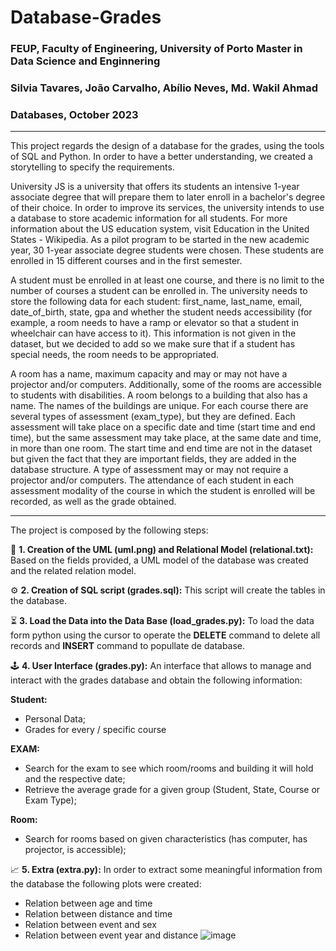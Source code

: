 # Database-Grades
### FEUP, Faculty of Engineering, University of Porto Master in Data Science and Enginnering 
### Silvia Tavares, João Carvalho, Abílio Neves, Md. Wakil Ahmad
### Databases, October 2023
---
This project regards the design of a database for the grades, using the tools of SQL and Python. In order to have a better understanding, we created a storytelling to specify the requirements.

University JS is a university that offers its students an intensive 1-year associate degree that will prepare them to later enroll in a bachelor's degree of their choice. In order to improve its services, the university intends to use a database to store academic information for all students. For more information about the US education system, visit Education in the United States - Wikipedia.
As a pilot program to be started in the new academic year, 30 1-year associate degree students were chosen. These students are enrolled in 15 different courses and in the first semester.

A student must be enrolled in at least one course, and there is no limit to the number of courses a student can be enrolled in.
The university needs to store the following data for each student: first_name, last_name, email, date_of_birth, state, gpa and whether the student needs accessibility (for example, a room needs to have a ramp or elevator so that a student in wheelchair can have access to it). This information is not given in the dataset, but we decided to add so we make sure that if a student has special needs, the room needs to be appropriated.

A room has a name, maximum capacity and may or may not have a projector and/or computers. Additionally, some of the rooms are accessible to students with disabilities. A room belongs to a building that also has a name. The names of the buildings are unique.
For each course there are several types of assessment (exam_type), but they are defined. Each assessment will take place on a specific date and time (start time and end time), but the same assessment may take place, at the same date and time, in more than one room. The start time and end time are not in the dataset but given the fact that they are important fields, they are added in the database structure. A type of assessment may or may not require a projector and/or computers. The attendance of each student in each assessment modality of the course in which the student is enrolled will be recorded, as well as the grade obtained.

---
The project is composed by the following steps:

:dart:  **1. Creation of the UML (uml.png) and Relational Model (relational.txt):**
Based on the fields provided, a UML model of the database was created and the related relation model. 


:gear:  **2. Creation of SQL script (grades.sql):**
This script will create the tables in the database.


:hourglass_flowing_sand:  **3. Load the Data into the Data Base (load_grades.py):**
To load the data form python using the cursor to operate the **DELETE** command to delete all records and **INSERT** command to popullate de database.

:joystick:  **4. User Interface (grades.py):**
An interface that allows to manage and interact with the grades database and obtain the following information:

**Student:**
- Personal Data;
- Grades for every / specific course
  
**EXAM:**
- Search for the exam to see which room/rooms and building it will hold and the respective date;
- Retrieve the average grade for a given group (Student, State, Course or Exam Type);
 
**Room:**
- Search for rooms based on given characteristics (has computer, has projector, is accessible);

:chart_with_upwards_trend:  **5. Extra (extra.py):**
In order to extract some meaningful information from the database the following plots were created:

- Relation between age and time
- Relation between distance and time
- Relation between event and sex
- Relation between event year and distance
![image](https://github.com/silviatvares/Database-Grades/assets/116115008/591397e4-755b-4ffb-ad25-325d2c7f507e)
